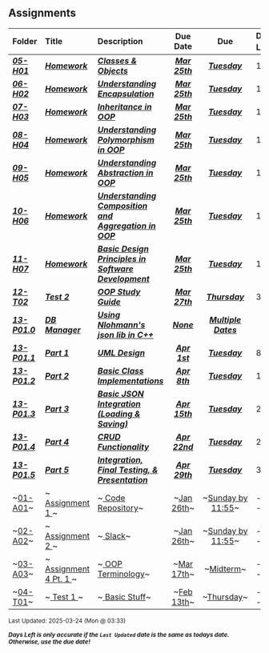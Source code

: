 ## Assignments

| Folder | Title | Description | Due Date | Due | Days Left<sup>*</sup> |
|:------|:------|:------|:-----:|:-----:|-----|
| ***<a href="https://github.com/rugbyprof/2143-Object-Oriented-Programming/tree/master/Assignments/05-H01">05-H01</a>*** | ***<a href="https://github.com/rugbyprof/2143-Object-Oriented-Programming/tree/master/Assignments/05-H01"> Homework </a>*** | ***<a href="https://github.com/rugbyprof/2143-Object-Oriented-Programming/tree/master/Assignments/05-H01"> Classes & Objects</a>*** | ***<a href="https://github.com/rugbyprof/2143-Object-Oriented-Programming/tree/master/Assignments/05-H01">Mar 25th</a>*** | ***<a href="https://github.com/rugbyprof/2143-Object-Oriented-Programming/tree/master/Assignments/05-H01">Tuesday</a>*** | 1 |
| ***<a href="https://github.com/rugbyprof/2143-Object-Oriented-Programming/tree/master/Assignments/06-H02">06-H02</a>*** | ***<a href="https://github.com/rugbyprof/2143-Object-Oriented-Programming/tree/master/Assignments/06-H02"> Homework </a>*** | ***<a href="https://github.com/rugbyprof/2143-Object-Oriented-Programming/tree/master/Assignments/06-H02"> Understanding Encapsulation</a>*** | ***<a href="https://github.com/rugbyprof/2143-Object-Oriented-Programming/tree/master/Assignments/06-H02">Mar 25th</a>*** | ***<a href="https://github.com/rugbyprof/2143-Object-Oriented-Programming/tree/master/Assignments/06-H02">Tuesday</a>*** | 1 |
| ***<a href="https://github.com/rugbyprof/2143-Object-Oriented-Programming/tree/master/Assignments/07-H03">07-H03</a>*** | ***<a href="https://github.com/rugbyprof/2143-Object-Oriented-Programming/tree/master/Assignments/07-H03"> Homework </a>*** | ***<a href="https://github.com/rugbyprof/2143-Object-Oriented-Programming/tree/master/Assignments/07-H03"> Inheritance in OOP</a>*** | ***<a href="https://github.com/rugbyprof/2143-Object-Oriented-Programming/tree/master/Assignments/07-H03">Mar 25th</a>*** | ***<a href="https://github.com/rugbyprof/2143-Object-Oriented-Programming/tree/master/Assignments/07-H03">Tuesday</a>*** | 1 |
| ***<a href="https://github.com/rugbyprof/2143-Object-Oriented-Programming/tree/master/Assignments/08-H04">08-H04</a>*** | ***<a href="https://github.com/rugbyprof/2143-Object-Oriented-Programming/tree/master/Assignments/08-H04"> Homework </a>*** | ***<a href="https://github.com/rugbyprof/2143-Object-Oriented-Programming/tree/master/Assignments/08-H04"> Understanding Polymorphism in OOP</a>*** | ***<a href="https://github.com/rugbyprof/2143-Object-Oriented-Programming/tree/master/Assignments/08-H04">Mar 25th</a>*** | ***<a href="https://github.com/rugbyprof/2143-Object-Oriented-Programming/tree/master/Assignments/08-H04">Tuesday</a>*** | 1 |
| ***<a href="https://github.com/rugbyprof/2143-Object-Oriented-Programming/tree/master/Assignments/09-H05">09-H05</a>*** | ***<a href="https://github.com/rugbyprof/2143-Object-Oriented-Programming/tree/master/Assignments/09-H05"> Homework </a>*** | ***<a href="https://github.com/rugbyprof/2143-Object-Oriented-Programming/tree/master/Assignments/09-H05"> Understanding Abstraction in OOP</a>*** | ***<a href="https://github.com/rugbyprof/2143-Object-Oriented-Programming/tree/master/Assignments/09-H05">Mar 25th</a>*** | ***<a href="https://github.com/rugbyprof/2143-Object-Oriented-Programming/tree/master/Assignments/09-H05">Tuesday</a>*** | 1 |
| ***<a href="https://github.com/rugbyprof/2143-Object-Oriented-Programming/tree/master/Assignments/10-H06">10-H06</a>*** | ***<a href="https://github.com/rugbyprof/2143-Object-Oriented-Programming/tree/master/Assignments/10-H06"> Homework </a>*** | ***<a href="https://github.com/rugbyprof/2143-Object-Oriented-Programming/tree/master/Assignments/10-H06"> Understanding Composition and Aggregation in OOP</a>*** | ***<a href="https://github.com/rugbyprof/2143-Object-Oriented-Programming/tree/master/Assignments/10-H06">Mar 25th</a>*** | ***<a href="https://github.com/rugbyprof/2143-Object-Oriented-Programming/tree/master/Assignments/10-H06">Tuesday</a>*** | 1 |
| ***<a href="https://github.com/rugbyprof/2143-Object-Oriented-Programming/tree/master/Assignments/11-H07">11-H07</a>*** | ***<a href="https://github.com/rugbyprof/2143-Object-Oriented-Programming/tree/master/Assignments/11-H07"> Homework </a>*** | ***<a href="https://github.com/rugbyprof/2143-Object-Oriented-Programming/tree/master/Assignments/11-H07"> Basic Design Principles in Software Development</a>*** | ***<a href="https://github.com/rugbyprof/2143-Object-Oriented-Programming/tree/master/Assignments/11-H07">Mar 25th</a>*** | ***<a href="https://github.com/rugbyprof/2143-Object-Oriented-Programming/tree/master/Assignments/11-H07">Tuesday</a>*** | 1 |
| ***<a href="https://github.com/rugbyprof/2143-Object-Oriented-Programming/tree/master/Assignments/12-T02">12-T02</a>*** | ***<a href="https://github.com/rugbyprof/2143-Object-Oriented-Programming/tree/master/Assignments/12-T02"> Test 2 </a>*** | ***<a href="https://github.com/rugbyprof/2143-Object-Oriented-Programming/tree/master/Assignments/12-T02"> OOP Study Guide</a>*** | ***<a href="https://github.com/rugbyprof/2143-Object-Oriented-Programming/tree/master/Assignments/12-T02">Mar 27th</a>*** | ***<a href="https://github.com/rugbyprof/2143-Object-Oriented-Programming/tree/master/Assignments/12-T02">Thursday</a>*** | 3 |
| ***<a href="https://github.com/rugbyprof/2143-Object-Oriented-Programming/tree/master/Assignments/13-P01.0">13-P01.0</a>*** | ***<a href="https://github.com/rugbyprof/2143-Object-Oriented-Programming/tree/master/Assignments/13-P01.0"> DB Manager </a>*** | ***<a href="https://github.com/rugbyprof/2143-Object-Oriented-Programming/tree/master/Assignments/13-P01.0"> Using Nlohmann's json lib in C++</a>*** | ***<a href="https://github.com/rugbyprof/2143-Object-Oriented-Programming/tree/master/Assignments/13-P01.0">None</a>*** | ***<a href="https://github.com/rugbyprof/2143-Object-Oriented-Programming/tree/master/Assignments/13-P01.0"> Multiple Dates</a>*** |  |
| ***<a href="https://github.com/rugbyprof/2143-Object-Oriented-Programming/tree/master/Assignments/13-P01.1">13-P01.1</a>*** | ***<a href="https://github.com/rugbyprof/2143-Object-Oriented-Programming/tree/master/Assignments/13-P01.1"> Part 1 </a>*** | ***<a href="https://github.com/rugbyprof/2143-Object-Oriented-Programming/tree/master/Assignments/13-P01.1"> UML Design</a>*** | ***<a href="https://github.com/rugbyprof/2143-Object-Oriented-Programming/tree/master/Assignments/13-P01.1">Apr 1st</a>*** | ***<a href="https://github.com/rugbyprof/2143-Object-Oriented-Programming/tree/master/Assignments/13-P01.1">Tuesday</a>*** | 8 |
| ***<a href="https://github.com/rugbyprof/2143-Object-Oriented-Programming/tree/master/Assignments/13-P01.2">13-P01.2</a>*** | ***<a href="https://github.com/rugbyprof/2143-Object-Oriented-Programming/tree/master/Assignments/13-P01.2"> Part 2 </a>*** | ***<a href="https://github.com/rugbyprof/2143-Object-Oriented-Programming/tree/master/Assignments/13-P01.2"> Basic Class Implementations</a>*** | ***<a href="https://github.com/rugbyprof/2143-Object-Oriented-Programming/tree/master/Assignments/13-P01.2">Apr 8th</a>*** | ***<a href="https://github.com/rugbyprof/2143-Object-Oriented-Programming/tree/master/Assignments/13-P01.2">Tuesday</a>*** | 15 |
| ***<a href="https://github.com/rugbyprof/2143-Object-Oriented-Programming/tree/master/Assignments/13-P01.3">13-P01.3</a>*** | ***<a href="https://github.com/rugbyprof/2143-Object-Oriented-Programming/tree/master/Assignments/13-P01.3"> Part 3 </a>*** | ***<a href="https://github.com/rugbyprof/2143-Object-Oriented-Programming/tree/master/Assignments/13-P01.3"> Basic JSON Integration (Loading & Saving)</a>*** | ***<a href="https://github.com/rugbyprof/2143-Object-Oriented-Programming/tree/master/Assignments/13-P01.3">Apr 15th</a>*** | ***<a href="https://github.com/rugbyprof/2143-Object-Oriented-Programming/tree/master/Assignments/13-P01.3">Tuesday</a>*** | 22 |
| ***<a href="https://github.com/rugbyprof/2143-Object-Oriented-Programming/tree/master/Assignments/13-P01.4">13-P01.4</a>*** | ***<a href="https://github.com/rugbyprof/2143-Object-Oriented-Programming/tree/master/Assignments/13-P01.4"> Part 4 </a>*** | ***<a href="https://github.com/rugbyprof/2143-Object-Oriented-Programming/tree/master/Assignments/13-P01.4"> CRUD Functionality</a>*** | ***<a href="https://github.com/rugbyprof/2143-Object-Oriented-Programming/tree/master/Assignments/13-P01.4">Apr 22nd</a>*** | ***<a href="https://github.com/rugbyprof/2143-Object-Oriented-Programming/tree/master/Assignments/13-P01.4">Tuesday</a>*** | 29 |
| ***<a href="https://github.com/rugbyprof/2143-Object-Oriented-Programming/tree/master/Assignments/13-P01.5">13-P01.5</a>*** | ***<a href="https://github.com/rugbyprof/2143-Object-Oriented-Programming/tree/master/Assignments/13-P01.5"> Part 5 </a>*** | ***<a href="https://github.com/rugbyprof/2143-Object-Oriented-Programming/tree/master/Assignments/13-P01.5"> Integration, Final Testing, & Presentation</a>*** | ***<a href="https://github.com/rugbyprof/2143-Object-Oriented-Programming/tree/master/Assignments/13-P01.5">Apr 29th</a>*** | ***<a href="https://github.com/rugbyprof/2143-Object-Oriented-Programming/tree/master/Assignments/13-P01.5">Tuesday</a>*** | 36 |
| ~<a href="https://github.com/rugbyprof/2143-Object-Oriented-Programming/tree/master/Assignments/01-A01">01-A01</a>~ | ~<a href="https://github.com/rugbyprof/2143-Object-Oriented-Programming/tree/master/Assignments/01-A01"> Assignment 1 </a>~ | ~<a href="https://github.com/rugbyprof/2143-Object-Oriented-Programming/tree/master/Assignments/01-A01"> Code Repository</a>~ | ~<a href="https://github.com/rugbyprof/2143-Object-Oriented-Programming/tree/master/Assignments/01-A01">Jan 26th</a>~ | ~<a href="https://github.com/rugbyprof/2143-Object-Oriented-Programming/tree/master/Assignments/01-A01">Sunday by 11:55</a>~ | ---- |
| ~<a href="https://github.com/rugbyprof/2143-Object-Oriented-Programming/tree/master/Assignments/02-A02">02-A02</a>~ | ~<a href="https://github.com/rugbyprof/2143-Object-Oriented-Programming/tree/master/Assignments/02-A02"> Assignment 2 </a>~ | ~<a href="https://github.com/rugbyprof/2143-Object-Oriented-Programming/tree/master/Assignments/02-A02"> Slack</a>~ | ~<a href="https://github.com/rugbyprof/2143-Object-Oriented-Programming/tree/master/Assignments/02-A02">Jan 26th</a>~ | ~<a href="https://github.com/rugbyprof/2143-Object-Oriented-Programming/tree/master/Assignments/02-A02">Sunday by 11:55</a>~ | ---- |
| ~<a href="https://github.com/rugbyprof/2143-Object-Oriented-Programming/tree/master/Assignments/03-A03">03-A03</a>~ | ~<a href="https://github.com/rugbyprof/2143-Object-Oriented-Programming/tree/master/Assignments/03-A03"> Assignment 4 Pt. 1 </a>~ | ~<a href="https://github.com/rugbyprof/2143-Object-Oriented-Programming/tree/master/Assignments/03-A03"> OOP Terminology</a>~ | ~<a href="https://github.com/rugbyprof/2143-Object-Oriented-Programming/tree/master/Assignments/03-A03">Mar 17th</a>~ | ~<a href="https://github.com/rugbyprof/2143-Object-Oriented-Programming/tree/master/Assignments/03-A03">Midterm</a>~ | ---- |
| ~<a href="https://github.com/rugbyprof/2143-Object-Oriented-Programming/tree/master/Assignments/04-T01">04-T01</a>~ | ~<a href="https://github.com/rugbyprof/2143-Object-Oriented-Programming/tree/master/Assignments/04-T01"> Test 1 </a>~ | ~<a href="https://github.com/rugbyprof/2143-Object-Oriented-Programming/tree/master/Assignments/04-T01"> Basic Stuff</a>~ | ~<a href="https://github.com/rugbyprof/2143-Object-Oriented-Programming/tree/master/Assignments/04-T01">Feb 13th</a>~ | ~<a href="https://github.com/rugbyprof/2143-Object-Oriented-Programming/tree/master/Assignments/04-T01">Thursday</a>~ | ---- |

<sup>Last Updated: 2025-03-24 (Mon @ 03:33)</sup> 

<sup>***Days Left is only accurate if the `Last Updated` date is the same as todays date. Otherwise, use the due date!***</sup> 